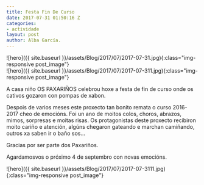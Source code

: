```yaml
---
title: Festa Fin De Curso
date: 2017-07-31 01:50:16 Z
categories:
- actividade
layout: post
author: Alba García.
---
```


![hero]({{ site.baseurl }}/assets/Blog/2017/07/2017-07-31.jpg){:class="img-responsive post_image"}
<br>
![hero]({{ site.baseurl }}/assets/Blog/2017/07/2017-07-311.jpg){:class="img-responsive post_image"}
<br>

A casa niño OS PAXARIÑOS celebrou hoxe a festa de fin de curso onde os cativos gozaron con pompas de xabon.

Despois de varios meses este proxecto tan bonito remata o curso 2016-2017 cheo de emocións. Foi un ano de moitos colos, choros, abrazos, mimos, sorpresas e moitas risas.
Os protagonistas deste proxecto recibiron moito cariño e atención, algúns chegaron gateando e marchan camiñando, outros xa saben ir o baño sos...

Gracias por ser parte dos Paxariños. 

Agardamosvos o próximo 4 de septembro con novas emocións.

![hero]({{ site.baseurl }}/assets/Blog/2017/07/2017-07-3111.jpg){:class="img-responsive post_image"}
<br>
 